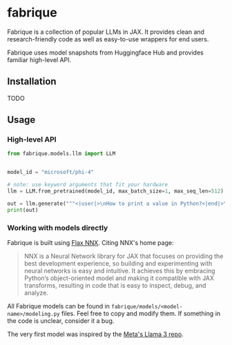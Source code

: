# fabrique

Fabrique is a collection of popular LLMs in JAX. It provides clean and
research-friendly code as well as easy-to-use wrappers for end users.

Fabrique uses model snapshots from Huggingface Hub and provides familiar high-level API.

## Installation

TODO


## Usage

### High-level API

```python
from fabrique.models.llm import LLM


model_id = "microsoft/phi-4"

# note: use keyword arguments that fit your hardware
llm = LLM.from_pretrained(model_id, max_batch_size=1, max_seq_len=512)

out = llm.generate("""<|user|>\nHow to print a value in Python?<|end|>\n<|assistant|>""")
print(out)
```


### Working with models directly

Fabrique is built using [Flax NNX](https://flax.readthedocs.io/en/latest/nnx/index.html).
Citing NNX's home page:

> NNX is a Neural Network library for JAX that focuses on providing the best development experience, so building and experimenting with neural networks is easy and intuitive. It achieves this by embracing Python’s object-oriented model and making it compatible with JAX transforms, resulting in code that is easy to inspect, debug, and analyze.

All Fabrique models can be found in `fabrique/models/<model-name>/modeling.py` files. Feel free to
copy and modify them. If something in the code is unclear, consider it a bug.


The very first model was inspired by the [Meta's Llama 3 repo](https://github.com/meta-llama/llama3).